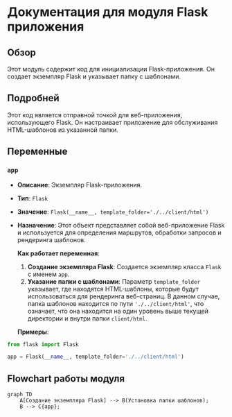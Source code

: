 # Документация для модуля Flask приложения

## Обзор

Этот модуль содержит код для инициализации Flask-приложения. Он создает экземпляр Flask и указывает папку с шаблонами.

## Подробней

Этот код является отправной точкой для веб-приложения, использующего Flask. Он настраивает приложение для обслуживания HTML-шаблонов из указанной папки.

## Переменные

### `app`

-   **Описание**: Экземпляр Flask-приложения.
-   **Тип**: `Flask`
-   **Значение**: `Flask(__name__, template_folder='./../client/html')`
-   **Назначение**: Этот объект представляет собой веб-приложение Flask и используется для определения маршрутов, обработки запросов и рендеринга шаблонов.

    **Как работает переменная**:

    1.  **Создание экземпляра Flask**: Создается экземпляр класса `Flask` с именем `app`.
    2.  **Указание папки с шаблонами**: Параметр `template_folder` указывает, где находятся HTML-шаблоны, которые будут использоваться для рендеринга веб-страниц. В данном случае, папка шаблонов находится по пути `'./../client/html'`, что означает, что она находится на один уровень выше текущей директории и внутри папки `client/html`.

    **Примеры**:

```python
from flask import Flask

app = Flask(__name__, template_folder='./../client/html')
```

## Flowchart работы модуля
```mermaid
graph TD
    A[Создание экземпляра Flask] --> B(Установка папки шаблонов);
    B --> C{app};